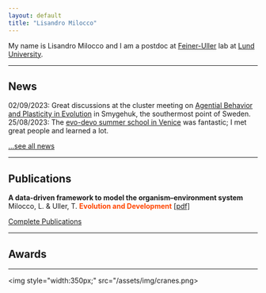 ```yaml
---
layout: default
title: "Lisandro Milocco"
---
```


My name is Lisandro Milocco and I am a postdoc at [Feiner-Uller]() lab at [Lund University](https://www.lunduniversity.lu.se/).

---

## News

02/09/2023: Great discussions at the cluster meeting on [Agential Behavior and Plasticity in Evolution](https://www.biologicalpurpose.org/cluster/agential-behavior-and-plasticity-evolution) in Smygehuk, the southermost point of Sweden.   
25/08/2023: The [evo-devo summer school in Venice](https://meetings.embo.org/event/23-evolution-venice) was fantastic; I met great people and learned a lot.  


[...see all news](./news)

---

## Publications

**A data‐driven framework to model the organism–environment system**  
Milocco, L. & Uller, T.
**<span style="color:orangered">Evolution and Development</span>**  [[pdf]](https://lisandromilocco.github.io/papers/EvolutionandDevelopment-2023-Milocco.pdf)

[Complete Publications](./publications)

---

## Awards


---


<img style="width:350px;" src="/assets/img/cranes.png>
